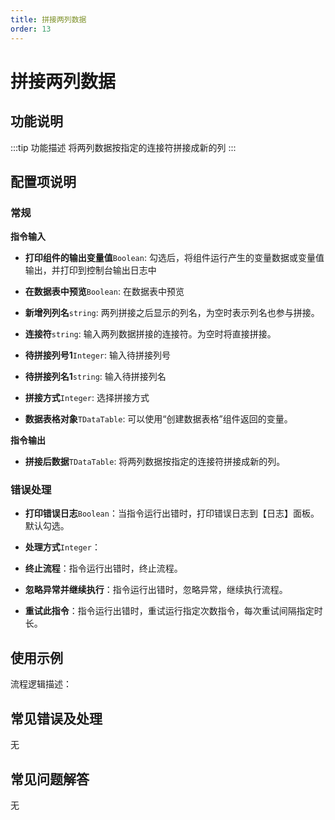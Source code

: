 ```yaml
---
title: 拼接两列数据
order: 13
---
```


# 拼接两列数据

## 功能说明

:::tip 功能描述
将两列数据按指定的连接符拼接成新的列
:::

## 配置项说明

### 常规

**指令输入**

- **打印组件的输出变量值**`Boolean`: 勾选后，将组件运行产生的变量数据或变量值输出，并打印到控制台输出日志中

- **在数据表中预览**`Boolean`: 在数据表中预览

- **新增列列名**`string`: 两列拼接之后显示的列名，为空时表示列名也参与拼接。

- **连接符**`string`: 输入两列数据拼接的连接符。为空时将直接拼接。

- **待拼接列号1**`Integer`: 输入待拼接列号

- **待拼接列名1**`string`: 输入待拼接列名

- **拼接方式**`Integer`: 选择拼接方式

- **数据表格对象**`TDataTable`: 可以使用“创建数据表格”组件返回的变量。


**指令输出**

- **拼接后数据**`TDataTable`: 将两列数据按指定的连接符拼接成新的列。

### 错误处理

- **打印错误日志**`Boolean`：当指令运行出错时，打印错误日志到【日志】面板。默认勾选。

- **处理方式**`Integer`：

 - **终止流程**：指令运行出错时，终止流程。

 - **忽略异常并继续执行**：指令运行出错时，忽略异常，继续执行流程。

 - **重试此指令**：指令运行出错时，重试运行指定次数指令，每次重试间隔指定时长。

## 使用示例

流程逻辑描述：

## 常见错误及处理

无

## 常见问题解答

无


